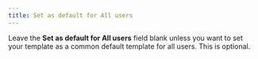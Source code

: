 ```yaml
---
title: Set as default for All users
---
```



Leave the **Set as default for All users**  field blank unless you want to set your template as a common default template  for all users. This is optional.
